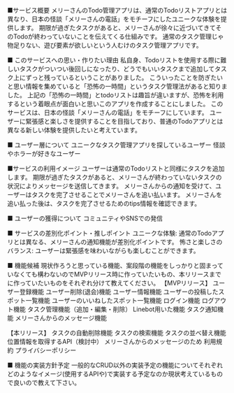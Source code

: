 ■サービス概要
メリーさんのTodo管理アプリは、通常のTodoリストアプリとは異なり、日本の怪談「メリーさんの電話」をモチーフにしたユニークな体験を提供します。
期限が過ぎたタスクがあると、メリーさんが徐々に近づいてきてそのTodoが終わっていないことを伝えてくる仕組みです。
通常のタスク管理じゃ物足りない、遊び要素が欲しいという人むけのタスク管理アプリです。

■ このサービスへの思い・作りたい理由
私自身、Todoリストを使用する際に難しいタスクがついつい後回しになったり、どうでもいいタスクまで追加してタスク上にずっと残っているということがありました。
こういったことを防ぎたいと思い情報を集めていると「恐怖の一時間」というタスク管理法があると知りました。
上記の「恐怖の一時間」とtodoリストは趣旨が違いますが、恐怖を利用するという着眼点が面白いと思いこのアプリを作成することにしました。
このサービスは、日本の怪談「メリーさんの電話」をモチーフにしています。
ユーザーに緊張感と楽しさを提供することを目指しており、普通のTodoアプリとは異なる新しい体験を提供したいと考えています。

■ ユーザー層について
ユニークなタスク管理アプリを探しているユーザー
怪談やホラーが好きなユーザー

■サービスの利用イメージ
ユーザーは通常のTodoリストと同様にタスクを追加します。
期限が過ぎたタスクがあると、メリーさんが終わっていないタスクの状況によりメッセージを送信してきます。
メリーさんからの通知を受けて、ユーザーはタスクを完了させることでメリーさんを追い払います。
メリーさんを追い払った後は、タスクを完了させるためのtips情報を確認できます。

■ ユーザーの獲得について
コミュニティやSNSでの発信

■ サービスの差別化ポイント・推しポイント
ユニークな体験: 通常のTodoアプリとは異なる、メリーさんの通知機能が差別化ポイントです。
怖さと楽しさのバランス: ユーザーは緊張感を味わいながらも楽しむことができます。

■ 機能候補
現状作ろうと思っている機能、案段階の機能をしっかりと固まっていなくても構わないのでMVPリリース時に作っていたいもの、本リリースまでに作っていたいものをそれぞれ分けて教えてください。
【MVPリリース】
ユーザー登録機能
ユーザー削除(退会)機能
ユーザー情報機能
ユーザーの投稿したスポット一覧機能
ユーザーのいいねしたスポット一覧機能
ログイン機能
ログアウト機能
タスク管理機能（追加・編集・削除）
Linebot用いた機能
タスク通知機能
メリーさんからのメッセージ機能


【本リリース】
タスクの自動削除機能
タスクの検索機能
タスクの並べ替え機能
位置情報を取得するAPI（検討中）
  メリーさんからのメッセージのため
利用規約
プライバシーポリシー




■ 機能の実装方針予定
一般的なCRUD以外の実装予定の機能についてそれぞれどのようなイメージ(使用するAPIや)で実装する予定なのか現状考えているもので良いので教えて下さい。
